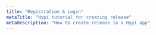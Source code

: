 ```yaml
---
title: "Registration & Login"
metaTitle: "Hypi tutorial for creating release"
metaDescription: "How to create release in a Hypi app"
---
```

